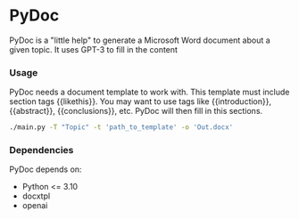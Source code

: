 # PyDoc
PyDoc is a "little help" to generate a Microsoft Word document about a given topic. It uses GPT-3 to fill in the content

### Usage
PyDoc needs a document template to work with. This template must include section tags {{likethis}}. You may want to use tags like {{introduction}}, {{abstract}}, {{conclusions}}, etc.
PyDoc will then fill in this sections.
```bash
./main.py -T "Topic" -t 'path_to_template' -o 'Out.docx'
```


### Dependencies
PyDoc depends on:
- Python <= 3.10
- docxtpl
- openai
